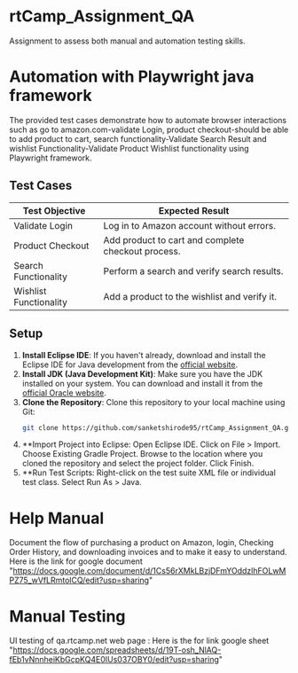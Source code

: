 # rtCamp_Assignment_QA
Assignment to assess both manual and automation testing skills.

# Automation with Playwright java framework

The provided test cases demonstrate how to automate browser interactions such as go to amazon.com-validate Login,
product checkout-should be able to add product to cart, search functionality-Validate Search Result 
and wishlist Functionality-Validate Product Wishlist functionality using Playwright framework.

## Test Cases

| Test Objective         | Expected Result                                    |
|------------------------|----------------------------------------------------|
| Validate Login         | Log in to Amazon account without errors.           |
| Product Checkout       | Add product to cart and complete checkout process. |
| Search Functionality   | Perform a search and verify search results.        |
| Wishlist Functionality | Add a product to the wishlist and verify it.       |


## Setup

1. **Install Eclipse IDE**: If you haven't already, download and install the Eclipse IDE for Java development from the [official website](https://www.eclipse.org/downloads/packages/release).
2. **Install JDK (Java Development Kit)**: Make sure you have the JDK installed on your system. You can download and install it from the [official Oracle website](https://www.oracle.com/java/technologies/javase-jdk11-downloads.html).
3. **Clone the Repository**: Clone this repository to your local machine using Git:
   ```bash
   git clone https://github.com/sanketshirode95/rtCamp_Assignment_QA.git
4. **Import Project into Eclipse:
    Open Eclipse IDE.
    Click on File > Import.
    Choose Existing Gradle Project.
    Browse to the location where you cloned the repository and select the project folder.
    Click Finish.
5. **Run Test Scripts:
    Right-click on the test suite XML file or individual test class.
    Select Run As > Java.

# Help Manual
   Document the flow of purchasing a product on Amazon, login, Checking Order History, and downloading invoices and to make it easy to understand.
   Here is the link for google document "https://docs.google.com/document/d/1Cs56rXMkLBzjDFmYOddzlhFOLwMPZ75_wVfLRmtolCQ/edit?usp=sharing"

# Manual Testing 
   UI testing of qa.rtcamp.net web page :
   Here is the for link google sheet "https://docs.google.com/spreadsheets/d/19T-osh_NlAQ-fEb1vNnnheiKbGcpKQ4E0IUs037OBY0/edit?usp=sharing"
   

